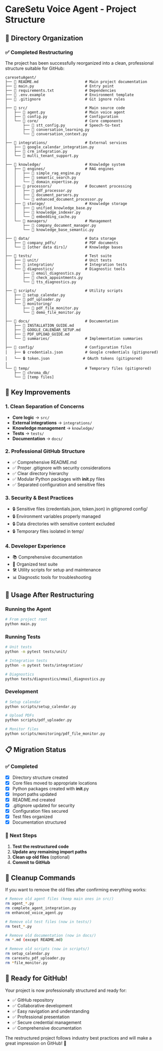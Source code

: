 # CareSetu Voice Agent - Project Structure

## 📁 Directory Organization

### ✅ **Completed Restructuring**

The project has been successfully reorganized into a clean, professional structure suitable for GitHub:

```
caresetuAgent/
├── 📄 README.md                     # Main project documentation
├── 📄 main.py                       # Entry point
├── 📄 requirements.txt              # Dependencies
├── 📄 .env.example                  # Environment template
├── 📄 .gitignore                    # Git ignore rules
│
├── 📂 src/                          # Main source code
│   ├── 🐍 agent.py                  # Main voice agent
│   ├── 🐍 config.py                 # Configuration
│   └── 📂 core/                     # Core components
│       ├── 🐍 stt_config.py         # Speech-to-text
│       ├── 🐍 conversation_learning.py
│       └── 🐍 conversation_context.py
│
├── 📂 integrations/                 # External services
│   ├── 🐍 google_calendar_integration.py
│   ├── 🐍 crm_integration.py
│   └── 🐍 multi_tenant_support.py
│
├── 📂 knowledge/                    # Knowledge system
│   ├── 📂 engines/                  # RAG engines
│   │   ├── 🐍 simple_rag_engine.py
│   │   ├── 🐍 semantic_search.py
│   │   └── 🐍 domain_expertise.py
│   ├── 📂 processors/               # Document processing
│   │   ├── 🐍 pdf_processor.py
│   │   ├── 🐍 document_parsers.py
│   │   └── 🐍 enhanced_document_processor.py
│   ├── 📂 storage/                  # Knowledge storage
│   │   ├── 🐍 unified_knowledge_base.py
│   │   ├── 🐍 knowledge_indexer.py
│   │   └── 🐍 embedding_cache.py
│   └── 📂 managers/                 # Management
│       ├── 🐍 company_document_manager.py
│       └── 🐍 knowledge_base_semantic.py
│
├── 📂 data/                         # Data storage
│   ├── 📂 company_pdfs/             # PDF documents
│   └── 📂 [other data dirs]/        # Knowledge bases
│
├── 📂 tests/                        # Test suite
│   ├── 📂 unit/                     # Unit tests
│   ├── 📂 integration/              # Integration tests
│   └── 📂 diagnostics/              # Diagnostic tools
│       ├── 🐍 email_diagnostics.py
│       ├── 🐍 check_appointments.py
│       └── 🐍 tts_diagnostics.py
│
├── 📂 scripts/                      # Utility scripts
│   ├── 🐍 setup_calendar.py
│   ├── 🐍 pdf_uploader.py
│   └── 📂 monitoring/
│       ├── 🐍 pdf_file_monitor.py
│       └── 🐍 demo_file_monitor.py
│
├── 📂 docs/                         # Documentation
│   ├── 📄 INSTALLATION_GUIDE.md
│   ├── 📄 GOOGLE_CALENDAR_SETUP.md
│   ├── 📄 PDF_UPLOAD_GUIDE.md
│   └── 📂 summaries/                # Implementation summaries
│
├── 📂 config/                       # Configuration files
│   ├── 🔒 credentials.json          # Google credentials (gitignored)
│   └── 🔒 token.json               # OAuth tokens (gitignored)
│
└── 📂 temp/                         # Temporary files (gitignored)
    ├── 📂 chroma_db/
    └── 📄 [temp files]
```

## 🎯 **Key Improvements**

### 1. **Clean Separation of Concerns**

- **Core logic** → `src/`
- **External integrations** → `integrations/`
- **Knowledge management** → `knowledge/`
- **Tests** → `tests/`
- **Documentation** → `docs/`

### 2. **Professional GitHub Structure**

- ✅ Comprehensive README.md
- ✅ Proper .gitignore with security considerations
- ✅ Clear directory hierarchy
- ✅ Modular Python packages with **init**.py files
- ✅ Separated configuration and sensitive files

### 3. **Security & Best Practices**

- 🔒 Sensitive files (credentials.json, token.json) in gitignored config/
- 🔒 Environment variables properly managed
- 🔒 Data directories with sensitive content excluded
- 🔒 Temporary files isolated in temp/

### 4. **Developer Experience**

- 📚 Comprehensive documentation
- 🧪 Organized test suite
- 🛠️ Utility scripts for setup and maintenance
- 📊 Diagnostic tools for troubleshooting

## 🚀 **Usage After Restructuring**

### Running the Agent

```bash
# From project root
python main.py
```

### Running Tests

```bash
# Unit tests
python -m pytest tests/unit/

# Integration tests
python -m pytest tests/integration/

# Diagnostics
python tests/diagnostics/email_diagnostics.py
```

### Development

```bash
# Setup calendar
python scripts/setup_calendar.py

# Upload PDFs
python scripts/pdf_uploader.py

# Monitor files
python scripts/monitoring/pdf_file_monitor.py
```

## 📋 **Migration Status**

### ✅ **Completed**

- [x] Directory structure created
- [x] Core files moved to appropriate locations
- [x] Python packages created with **init**.py
- [x] Import paths updated
- [x] README.md created
- [x] .gitignore updated for security
- [x] Configuration files secured
- [x] Test files organized
- [x] Documentation structured

### 🔄 **Next Steps**

1. **Test the restructured code**
2. **Update any remaining import paths**
3. **Clean up old files** (optional)
4. **Commit to GitHub**

## 🧹 **Cleanup Commands**

If you want to remove the old files after confirming everything works:

```bash
# Remove old agent files (keep main ones in src/)
rm agent_*.py
rm complete_agent_integration.py
rm enhanced_voice_agent.py

# Remove old test files (now in tests/)
rm test_*.py

# Remove old documentation (now in docs/)
rm *.md (except README.md)

# Remove old scripts (now in scripts/)
rm setup_calendar.py
rm caresetu_pdf_uploader.py
rm *file_monitor.py
```

## 🎉 **Ready for GitHub!**

Your project is now professionally structured and ready for:

- ✅ GitHub repository
- ✅ Collaborative development
- ✅ Easy navigation and understanding
- ✅ Professional presentation
- ✅ Secure credential management
- ✅ Comprehensive documentation

The restructured project follows industry best practices and will make a great impression on GitHub! 🌟
